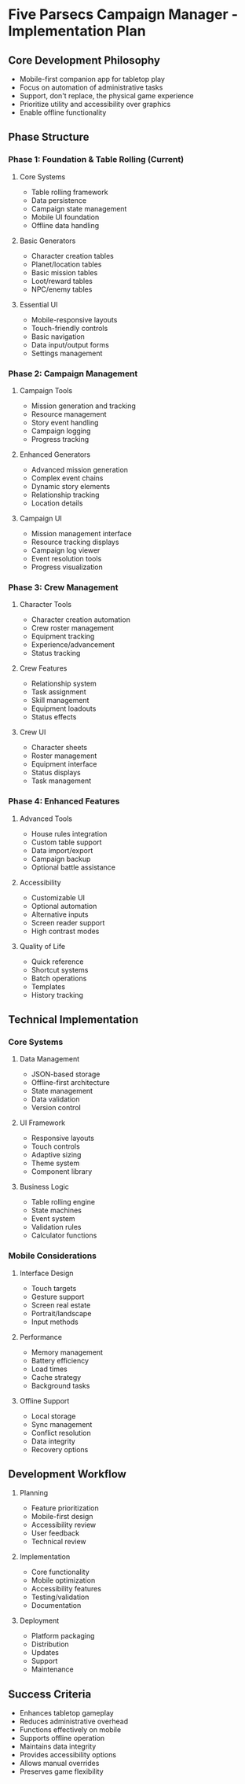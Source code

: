 # Five Parsecs Campaign Manager - Implementation Plan

## Core Development Philosophy
- Mobile-first companion app for tabletop play
- Focus on automation of administrative tasks
- Support, don't replace, the physical game experience
- Prioritize utility and accessibility over graphics
- Enable offline functionality

## Phase Structure

### Phase 1: Foundation & Table Rolling (Current)
1. Core Systems
   - Table rolling framework
   - Data persistence
   - Campaign state management
   - Mobile UI foundation
   - Offline data handling

2. Basic Generators
   - Character creation tables
   - Planet/location tables
   - Basic mission tables
   - Loot/reward tables
   - NPC/enemy tables

3. Essential UI
   - Mobile-responsive layouts
   - Touch-friendly controls
   - Basic navigation
   - Data input/output forms
   - Settings management

### Phase 2: Campaign Management
1. Campaign Tools
   - Mission generation and tracking
   - Resource management
   - Story event handling
   - Campaign logging
   - Progress tracking

2. Enhanced Generators
   - Advanced mission generation
   - Complex event chains
   - Dynamic story elements
   - Relationship tracking
   - Location details

3. Campaign UI
   - Mission management interface
   - Resource tracking displays
   - Campaign log viewer
   - Event resolution tools
   - Progress visualization

### Phase 3: Crew Management
1. Character Tools
   - Character creation automation
   - Crew roster management
   - Equipment tracking
   - Experience/advancement
   - Status tracking

2. Crew Features
   - Relationship system
   - Task assignment
   - Skill management
   - Equipment loadouts
   - Status effects

3. Crew UI
   - Character sheets
   - Roster management
   - Equipment interface
   - Status displays
   - Task management

### Phase 4: Enhanced Features
1. Advanced Tools
   - House rules integration
   - Custom table support
   - Data import/export
   - Campaign backup
   - Optional battle assistance

2. Accessibility
   - Customizable UI
   - Optional automation
   - Alternative inputs
   - Screen reader support
   - High contrast modes

3. Quality of Life
   - Quick reference
   - Shortcut systems
   - Batch operations
   - Templates
   - History tracking

## Technical Implementation

### Core Systems
1. Data Management
   - JSON-based storage
   - Offline-first architecture
   - State management
   - Data validation
   - Version control

2. UI Framework
   - Responsive layouts
   - Touch controls
   - Adaptive sizing
   - Theme system
   - Component library

3. Business Logic
   - Table rolling engine
   - State machines
   - Event system
   - Validation rules
   - Calculator functions

### Mobile Considerations
1. Interface Design
   - Touch targets
   - Gesture support
   - Screen real estate
   - Portrait/landscape
   - Input methods

2. Performance
   - Memory management
   - Battery efficiency
   - Load times
   - Cache strategy
   - Background tasks

3. Offline Support
   - Local storage
   - Sync management
   - Conflict resolution
   - Data integrity
   - Recovery options

## Development Workflow
1. Planning
   - Feature prioritization
   - Mobile-first design
   - Accessibility review
   - User feedback
   - Technical review

2. Implementation
   - Core functionality
   - Mobile optimization
   - Accessibility features
   - Testing/validation
   - Documentation

3. Deployment
   - Platform packaging
   - Distribution
   - Updates
   - Support
   - Maintenance

## Success Criteria
- Enhances tabletop gameplay
- Reduces administrative overhead
- Functions effectively on mobile
- Supports offline operation
- Maintains data integrity
- Provides accessibility options
- Allows manual overrides
- Preserves game flexibility
